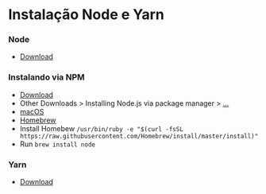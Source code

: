 # Instalação Node e Yarn # 

### Node ###
* [Download](https://nodejs.org/en/)

### Instalando via NPM ###
* [Download](https://nodejs.org/en/)
* Other Downloads > Installing Node.js via package manager > [...](https://nodejs.org/en/download/package-manager/)
* [macOS](https://nodejs.org/en/download/package-manager/#macos)
* [Homebrew](https://brew.sh/)
* Install Homebew ` /usr/bin/ruby -e "$(curl -fsSL https://raw.githubusercontent.com/Homebrew/install/master/install)" `
* Run `brew install node`

### Yarn ###
* [Download](https://yarnpkg.com/pt-BR/)